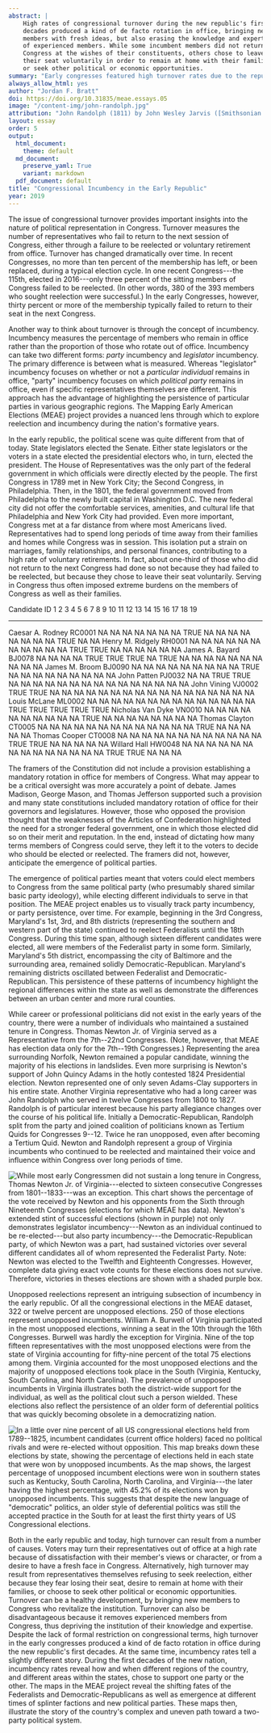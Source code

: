 ```yaml
---
abstract: |
    High rates of congressional turnover during the new republic's first
    decades produced a kind of de facto rotation in office, bringing new
    members with fresh ideas, but also erasing the knowledge and expertise
    of experienced members. While some incumbent members did not return to
    Congress at the wishes of their constituents, others chose to leave
    their seat voluntarily in order to remain at home with their families,
    or seek other political or economic opportunities.
summary: "Early congresses featured high turnover rates due to the republic’s political culture and personal hardships."    
always_allow_html: yes
author: "Jordan F. Bratt"
doi: https://doi.org/10.31835/meae.essays.05
image: "/content-img/john-randolph.jpg"
attribution: "John Randolph (1811) by John Wesley Jarvis ([Smithsonian National Portrait Gallery](https://npg.si.edu/object/npg_NPG.70.46)). John Randolph of Roanoke, VA, (1773-1833) served in the House of Representatives almost continuously from 1799 to 1825. Eccentric and argumentative, in 1806 he split from his fellow Democratic-Republicans to become the leader of the “Tertium Quids,” a group that advocated states’ rights and a highly restricted role for the federal government. His career demonstrates both the power of incumbency in facilitating reelection and the ability of an individual to foment division within the nation’s early political parties."
layout: essay
order: 5
output:
  html_document:
    theme: default
  md_document:
    preserve_yaml: True
    variant: markdown
  pdf_document: default
title: "Congressional Incumbency in the Early Republic"
year: 2019
---
```


The issue of congressional turnover provides important insights into the
nature of political representation in Congress. Turnover measures the
number of representatives who fail to return to the next session of
Congress, either through a failure to be reelected or voluntary
retirement from office. Turnover has changed dramatically over time. In
recent Congresses, no more than ten percent of the membership has left,
or been replaced, during a typical election cycle. In one recent
Congress---the 115th, elected in 2016---only three percent of the
sitting members of Congress failed to be reelected. (In other words, 380
of the 393 members who sought reelection were successful.) In the early
Congresses, however, thirty percent or more of the membership typically
failed to return to their seat in the next Congress.

Another way to think about turnover is through the concept of
incumbency. Incumbency measures the percentage of members who remain in
office rather than the proportion of those who rotate out of office.
Incumbency can take two different forms: *party* incumbency and
*legislator* incumbency. The primary difference is between what is
measured. Whereas "legislator" incumbency focuses on whether or not a
*particular individual* remains in office, "party" incumbency focuses on
which *political party* remains in office, even if specific
representatives themselves are different. This approach has the
advantage of highlighting the persistence of particular parties in
various geographic regions. The Mapping Early American Elections (MEAE)
project provides a nuanced lens through which to explore reelection and
incumbency during the nation's formative years.

In the early republic, the political scene was quite different from that
of today. State legislators elected the Senate. Either state legislators
or the voters in a state elected the presidential electors who, in turn,
elected the president. The House of Representatives was the only part of
the federal government in which officials were directly elected by the
people. The first Congress in 1789 met in New York City; the Second
Congress, in Philadelphia. Then, in the 1801, the federal government
moved from Philadelphia to the newly built capital in Washington D.C.
The new federal city did not offer the comfortable services, amenities,
and cultural life that Philadelphia and New York City had provided. Even
more important, Congress met at a far distance from where most Americans
lived. Representatives had to spend long periods of time away from their
families and homes while Congress was in session. This isolation put a
strain on marriages, family relationships, and personal finances,
contributing to a high rate of voluntary retirements. In fact, about
one-third of those who did not return to the next Congress had done so
not because they had failed to be reelected, but because they chose to
leave their seat voluntarily. Serving in Congress thus often imposed
extreme burdens on the members of Congress as well as their families.

  Candidate           ID       1      2      3      4      5      6      7      8      9      10     11     12     13     14     15     16     17     18     19
  ------------------- -------- ------ ------ ------ ------ ------ ------ ------ ------ ------ ------ ------ ------ ------ ------ ------ ------ ------ ------ ------
  Caesar A. Rodney    RC0001   NA     NA     NA     NA     NA     NA     NA     TRUE   NA     NA     NA     NA     NA     NA     NA     NA     TRUE   NA     NA
  Henry M. Ridgely    RH0001   NA     NA     NA     NA     NA     NA     NA     NA     NA     NA     NA     TRUE   TRUE   NA     NA     NA     NA     NA     NA
  James A. Bayard     BJ0078   NA     NA     NA     NA     TRUE   TRUE   TRUE   NA     TRUE   NA     NA     NA     NA     NA     NA     NA     NA     NA     NA
  James M. Broom      BJ0090   NA     NA     NA     NA     NA     NA     NA     NA     NA     TRUE   NA     NA     NA     NA     NA     NA     NA     NA     NA
  John Patten         PJ0032   NA     NA     TRUE   TRUE   NA     NA     NA     NA     NA     NA     NA     NA     NA     NA     NA     NA     NA     NA     NA
  John Vining         VJ0002   TRUE   TRUE   NA     NA     NA     NA     NA     NA     NA     NA     NA     NA     NA     NA     NA     NA     NA     NA     NA
  Louis McLane        ML0002   NA     NA     NA     NA     NA     NA     NA     NA     NA     NA     NA     NA     NA     NA     TRUE   TRUE   TRUE   TRUE   TRUE
  Nicholas Van Dyke   VN0010   NA     NA     NA     NA     NA     NA     NA     NA     NA     NA     TRUE   NA     NA     NA     NA     NA     NA     NA     NA
  Thomas Clayton      CT0005   NA     NA     NA     NA     NA     NA     NA     NA     NA     NA     NA     NA     NA     TRUE   NA     NA     NA     NA     NA
  Thomas Cooper       CT0008   NA     NA     NA     NA     NA     NA     NA     NA     NA     NA     NA     NA     TRUE   TRUE   NA     NA     NA     NA     NA
  Willard Hall        HW0048   NA     NA     NA     NA     NA     NA     NA     NA     NA     NA     NA     NA     NA     NA     TRUE   TRUE   NA     NA     NA

The framers of the Constitution did not include a provision establishing
a mandatory rotation in office for members of Congress. What may appear
to be a critical oversight was more accurately a point of debate. James
Madison, George Mason, and Thomas Jefferson supported such a provision
and many state constitutions included mandatory rotation of office for
their governors and legislatures. However, those who opposed the
provision thought that the weaknesses of the Articles of Confederation
highlighted the need for a stronger federal government, one in which
those elected did so on their merit and reputation. In the end, instead
of dictating how many terms members of Congress could serve, they left
it to the voters to decide who should be elected or reelected. The
framers did not, however, anticipate the emergence of political parties.

The emergence of political parties meant that voters could elect members
to Congress from the same political party (who presumably shared similar
basic party ideology), while electing different individuals to serve in
that position. The MEAE project enables us to visually track party
incumbency, or party persistence, over time. For example, beginning in
the 3rd Congress, Maryland's 1st, 3rd, and 8th districts (representing
the southern and western part of the state) continued to reelect
Federalists until the 18th Congress. During this time span, although
sixteen different candidates were elected, all were members of the
Federalist party in some form. Similarly, Maryland's 5th district,
encompassing the city of Baltimore and the surrounding area, remained
solidly Democratic-Republican. Maryland's remaining districts oscillated
between Federalist and Democratic-Republican. This persistence of these
patterns of incumbency highlight the regional differences within the
state as well as demonstrate the differences between an urban center and
more rural counties.

While career or professional politicians did not exist in the early
years of the country, there were a number of individuals who maintained
a sustained tenure in Congress. Thomas Newton Jr. of Virginia served as
a Representative from the 7th--22nd Congresses. (Note, however, that
MEAE has election data only for the 7th--19th Congresses.) Representing
the area surrounding Norfolk, Newton remained a popular candidate,
winning the majority of his elections in landslides. Even more
surprising is Newton's support of John Quincy Adams in the hotly
contested 1824 Presidential election. Newton represented one of only
seven Adams-Clay supporters in his entire state. Another Virginia
representative who had a long career was John Randolph who served in
twelve Congresses from 1800 to 1827. Randolph is of particular interest
because his party allegiance changes over the course of his political
life. Initially a Democratic-Republican, Randolph split from the party
and joined coalition of politicians known as Tertium Quids for
Congresses 9--12. Twice he ran unopposed, even after becoming a Tertium
Quid. Newton and Randolph represent a group of Virginia incumbents who
continued to be reelected and maintained their voice and influence
within Congress over long periods of time.

![While most early Congressmen did not sustain a long tenure in
Congress, Thomas Newton Jr. of Virginia---elected to sixteen consecutive
Congresses from 1801--1833---was an exception. This chart shows the
percentage of the vote received by Newton and his opponents from the
Sixth through Nineteenth Congresses (elections for which MEAE has data).
Newton's extended stint of successful elections (shown in purple) not
only demonstrates legislator incumbency---Newton as an individual
continued to be re-elected---but also party incumbency---the
Democratic-Republican party, of which Newton was a part, had sustained
victories over several different candidates all of whom represented the
Federalist Party. Note: Newton was elected to the
<a href="http://earlyamericanelections.org/maps/meae.congressional.congress12.va.county.html">Twelfth
</a> and
<a href="http://earlyamericanelections.org/maps/meae.congressional.congress18.va.county.html">Eighteenth
</a> Congresses. However, complete data giving exact vote counts for
these elections does not survive. Therefore, victories in theses
elections are shown with a shaded purple
box.](/content-img/newton-incumbency.png)

Unopposed reelections represent an intriguing subsection of incumbency
in the early republic. Of all the congressional elections in the MEAE
dataset, 322 or twelve percent are unopposed elections. 250 of those
elections represent unopposed incumbents. William A. Burwell of Virginia
participated in the most unopposed elections, winning a seat in the 10th
through the 16th Congresses. Burwell was hardly the exception for
Virginia. Nine of the top fifteen representatives with the most
unopposed elections were from the state of Virginia accounting for
fifty-nine percent of the total 75 elections among them. Virginia
accounted for the most unopposed elections and the majority of unopposed
elections took place in the South (Virginia, Kentucky, South Carolina,
and North Carolina). The prevalence of unopposed incumbents in Virginia
illustrates both the district-wide support for the individual, as well
as the political clout such a person wielded. These elections also
reflect the persistence of an older form of deferential politics that
was quickly becoming obsolete in a democratizing nation.

![In a little over nine percent of all US congressional elections held
from 1789--1825, incumbent candidates (current office holders) faced no
political rivals and were re-elected without opposition. This map breaks
down these elections by state, showing the percentage of elections held
in each state that were won by unopposed incumbents. As the map shows,
the largest percentage of unopposed incumbent elections were won in
southern states such as Kentucky, South Carolina, North Carolina, and
Virginia---the later having the highest percentage, with 45.2% of its
elections won by unopposed incumbents. This suggests that despite the
new language of "democratic" politics, an older style of deferential
politics was still the accepted practice in the South for at least the
first thirty years of US Congressional
elections.](/content-img/unopposed-incumbent-elections.png)

Both in the early republic and today, high turnover can result from a
number of causes. Voters may turn their representatives out of office at
a high rate because of dissatisfaction with their member's views or
character, or from a desire to have a fresh face in Congress.
Alternatively, high turnover may result from representatives themselves
refusing to seek reelection, either because they fear losing their seat,
desire to remain at home with their families, or choose to seek other
political or economic opportunities. Turnover can be a healthy
development, by bringing new members to Congress who revitalize the
institution. Turnover can also be disadvantageous because it removes
experienced members from Congress, thus depriving the institution of
their knowledge and expertise. Despite the lack of formal restriction on
congressional terms, high turnover in the early congresses produced a
kind of de facto rotation in office during the new republic's first
decades. At the same time, incumbency rates tell a slightly different
story. During the first decades of the new nation, incumbency rates
reveal how and when different regions of the country, and different
areas within the states, chose to support one party or the other. The
maps in the MEAE project reveal the shifting fates of the Federalists
and Democratic-Republicans as well as emergence at different times of
splinter factions and new political parties. These maps then, illustrate
the story of the country's complex and uneven path toward a two-party
political system.
